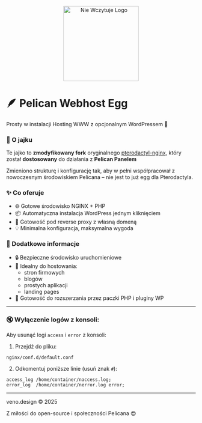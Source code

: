 <p align="center">
  <a href="https://github.com/YourVenoOrganization](https://github.com/veno-design">
    <img src="https://media.discordapp.net/attachments/1393311228998189188/1393311249131114667/logo.png?ex=6872b5b8&is=68716438&hm=153c8db1241bb6003837f428be1e7e9e597e373b3c9119adbe3cefc824193239&=&format=webp&quality=lossless&width=2267&height=1272" alt="Nie Wczytuje Logo" width="200"/>
  </a>
</p>

# 🪶 Pelican Webhost Egg
Prosty w instalacji Hosting WWW z opcjonalnym WordPressem 🚀

### 🥚 O jajku
Te jajko to **zmodyfikowany fork** oryginalnego [pterodactyl-nginx](https://gitlab.com/tenten8401/pterodactyl-nginx),
który został **dostosowany** do działania z **Pelican Panelem**

Zmieniono strukturę i konfigurację tak, aby w pełni współpracował z nowoczesnym środowiskiem Pelicana – nie jest to już egg dla Pterodactyla.

### ✨ Co oferuje
* 🌐 Gotowe środowisko NGINX + PHP
* 📦 Automatyczna instalacja WordPress jednym kliknięciem
* 🔀 Gotowość pod reverse proxy z własną domeną
* 💡 Minimalna konfiguracja, maksymalna wygoda

### 📎 Dodatkowe informacje
* 🔒 Bezpieczne środowisko uruchomieniowe
* 🧱 Idealny do hostowania:
  * stron firmowych
  * blogów
  * prostych aplikacji
  * landing pages
* 🐘 Gotowość do rozszerzania przez paczki PHP i pluginy WP

---

### 🔇 Wyłączenie logów z konsoli:
Aby usunąć logi `access` i `error` z konsoli:
1. Przejdź do pliku:
```
nginx/conf.d/default.conf
```

2. Odkomentuj poniższe linie (usuń znak `#`):
```nginx
access_log /home/container/naccess.log;
error_log  /home/container/nerror.log error;
```

---
veno.design © 2025

Z miłości do open-source i społeczności Pelicana 😍
